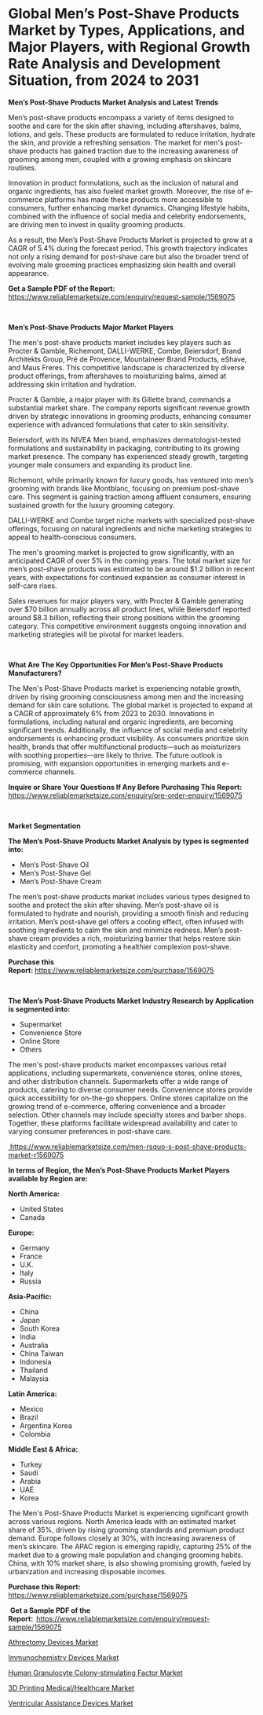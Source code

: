 <p><h1>Global Men’s Post-Shave Products Market by Types, Applications, and Major Players, with Regional Growth Rate Analysis and Development Situation, from 2024 to 2031</h1></p><p><strong>Men’s Post-Shave Products Market Analysis and Latest Trends</strong></p>
<p><p>Men’s post-shave products encompass a variety of items designed to soothe and care for the skin after shaving, including aftershaves, balms, lotions, and gels. These products are formulated to reduce irritation, hydrate the skin, and provide a refreshing sensation. The market for men's post-shave products has gained traction due to the increasing awareness of grooming among men, coupled with a growing emphasis on skincare routines. </p><p>Innovation in product formulations, such as the inclusion of natural and organic ingredients, has also fueled market growth. Moreover, the rise of e-commerce platforms has made these products more accessible to consumers, further enhancing market dynamics. Changing lifestyle habits, combined with the influence of social media and celebrity endorsements, are driving men to invest in quality grooming products. </p><p>As a result, the Men’s Post-Shave Products Market is projected to grow at a CAGR of 5.4% during the forecast period. This growth trajectory indicates not only a rising demand for post-shave care but also the broader trend of evolving male grooming practices emphasizing skin health and overall appearance.</p></p>
<p><strong>Get a Sample PDF of the Report:&nbsp;</strong> <a href="https://www.reliablemarketsize.com/enquiry/request-sample/1569075?utm_campaign=1737&utm_medium=2&utm_source=Github&utm_content=ia&utm_term=14102024&utm_id=mens-post-shave-products">https://www.reliablemarketsize.com/enquiry/request-sample/1569075</a></p>
<p>&nbsp;</p>
<p><strong>Men’s Post-Shave Products Major Market Players</strong></p>
<p><p>The men's post-shave products market includes key players such as Procter & Gamble, Richemont, DALLI-WERKE, Combe, Beiersdorf, Brand Architekts Group, Pré de Provence, Mountaineer Brand Products, eShave, and Maus Freres. This competitive landscape is characterized by diverse product offerings, from aftershaves to moisturizing balms, aimed at addressing skin irritation and hydration.</p><p>Procter & Gamble, a major player with its Gillette brand, commands a substantial market share. The company reports significant revenue growth driven by strategic innovations in grooming products, enhancing consumer experience with advanced formulations that cater to skin sensitivity.</p><p>Beiersdorf, with its NIVEA Men brand, emphasizes dermatologist-tested formulations and sustainability in packaging, contributing to its growing market presence. The company has experienced steady growth, targeting younger male consumers and expanding its product line.</p><p>Richemont, while primarily known for luxury goods, has ventured into men’s grooming with brands like Montblanc, focusing on premium post-shave care. This segment is gaining traction among affluent consumers, ensuring sustained growth for the luxury grooming category.</p><p>DALLI-WERKE and Combe target niche markets with specialized post-shave offerings, focusing on natural ingredients and niche marketing strategies to appeal to health-conscious consumers. </p><p>The men's grooming market is projected to grow significantly, with an anticipated CAGR of over 5% in the coming years. The total market size for men’s post-shave products was estimated to be around $1.2 billion in recent years, with expectations for continued expansion as consumer interest in self-care rises.</p><p>Sales revenues for major players vary, with Procter & Gamble generating over $70 billion annually across all product lines, while Beiersdorf reported around $8.3 billion, reflecting their strong positions within the grooming category. This competitive environment suggests ongoing innovation and marketing strategies will be pivotal for market leaders.</p></p>
<p>&nbsp;</p>
<p><strong>What Are The Key Opportunities For Men’s Post-Shave Products Manufacturers?</strong></p>
<p><p>The Men's Post-Shave Products market is experiencing notable growth, driven by rising grooming consciousness among men and the increasing demand for skin care solutions. The global market is projected to expand at a CAGR of approximately 6% from 2023 to 2030. Innovations in formulations, including natural and organic ingredients, are becoming significant trends. Additionally, the influence of social media and celebrity endorsements is enhancing product visibility. As consumers prioritize skin health, brands that offer multifunctional products—such as moisturizers with soothing properties—are likely to thrive. The future outlook is promising, with expansion opportunities in emerging markets and e-commerce channels.</p></p>
<p><strong>Inquire or Share Your Questions If Any Before Purchasing This Report:</strong> <a href="https://www.reliablemarketsize.com/enquiry/pre-order-enquiry/1569075?utm_campaign=1737&utm_medium=2&utm_source=Github&utm_content=ia&utm_term=14102024&utm_id=mens-post-shave-products">https://www.reliablemarketsize.com/enquiry/pre-order-enquiry/1569075</a></p>
<p>&nbsp;</p>
<p><strong>Market Segmentation</strong></p>
<p><strong>The Men’s Post-Shave Products Market Analysis by types is segmented into:</strong></p>
<p><ul><li>Men’s Post-Shave Oil</li><li>Men’s Post-Shave Gel</li><li>Men’s Post-Shave Cream</li></ul></p>
<p><p>The men’s post-shave products market includes various types designed to soothe and protect the skin after shaving. Men’s post-shave oil is formulated to hydrate and nourish, providing a smooth finish and reducing irritation. Men’s post-shave gel offers a cooling effect, often infused with soothing ingredients to calm the skin and minimize redness. Men’s post-shave cream provides a rich, moisturizing barrier that helps restore skin elasticity and comfort, promoting a healthier complexion post-shave.</p></p>
<p><strong>Purchase this Report:&nbsp;</strong><a href="https://www.reliablemarketsize.com/purchase/1569075?utm_campaign=1737&utm_medium=2&utm_source=Github&utm_content=ia&utm_term=14102024&utm_id=mens-post-shave-products">https://www.reliablemarketsize.com/purchase/1569075</a></p>
<p>&nbsp;</p>
<p><strong>The Men’s Post-Shave Products Market Industry Research by Application is segmented into:</strong></p>
<p><ul><li>Supermarket</li><li>Convenience Store</li><li>Online Store</li><li>Others</li></ul></p>
<p><p>The men's post-shave products market encompasses various retail applications, including supermarkets, convenience stores, online stores, and other distribution channels. Supermarkets offer a wide range of products, catering to diverse consumer needs. Convenience stores provide quick accessibility for on-the-go shoppers. Online stores capitalize on the growing trend of e-commerce, offering convenience and a broader selection. Other channels may include specialty stores and barber shops. Together, these platforms facilitate widespread availability and cater to varying consumer preferences in post-shave care.</p></p>
<p><a href="https://www.reliablemarketsize.com/men-rsquo-s-post-shave-products-market-r1569075?utm_campaign=1737&utm_medium=2&utm_source=Github&utm_content=ia&utm_term=14102024&utm_id=mens-post-shave-products">&nbsp;https://www.reliablemarketsize.com/men-rsquo-s-post-shave-products-market-r1569075</a></p>
<p><strong>In terms of Region, the Men’s Post-Shave Products Market Players available by Region are:</strong></p>
<p>
    <p> <strong> North America: </strong>
        <ul>
            <li>United States</li>
            <li>Canada</li>
        </ul>
        </p> 
    <p> <strong> Europe: </strong>
        <ul>
            <li>Germany</li>
            <li>France</li>
            <li>U.K.</li>
            <li>Italy</li>
            <li>Russia</li>
        </ul>
        </p> 
    <p> <strong> Asia-Pacific: </strong>
        <ul>
            <li>China</li>
            <li>Japan</li>
            <li>South Korea</li>
            <li>India</li>
            <li>Australia</li>
            <li>China Taiwan</li>
            <li>Indonesia</li>
            <li>Thailand</li>
            <li>Malaysia</li>
        </ul>
        </p> 
    <p> <strong> Latin America: </strong>
        <ul>
            <li>Mexico</li>
            <li>Brazil</li>
            <li>Argentina Korea</li>
            <li>Colombia</li>
        </ul>
        </p> 
    <p> <strong> Middle East & Africa: </strong>
        <ul>
            <li>Turkey</li>
            <li>Saudi</li>
            <li>Arabia</li>
            <li>UAE</li>
            <li>Korea</li>
        </ul>
    </p>
    </p>
<p><p>The Men's Post-Shave Products Market is experiencing significant growth across various regions. North America leads with an estimated market share of 35%, driven by rising grooming standards and premium product demand. Europe follows closely at 30%, with increasing awareness of men’s skincare. The APAC region is emerging rapidly, capturing 25% of the market due to a growing male population and changing grooming habits. China, with 10% market share, is also showing promising growth, fueled by urbanization and increasing disposable incomes.</p></p>
<p><strong>Purchase this Report: </strong><a href="https://www.reliablemarketsize.com/purchase/1569075?utm_campaign=1737&utm_medium=2&utm_source=Github&utm_content=ia&utm_term=14102024&utm_id=mens-post-shave-products">https://www.reliablemarketsize.com/purchase/1569075</a></p>
<p>&nbsp;<strong>Get a Sample PDF of the Report:&nbsp;&nbsp;</strong><a href="https://www.reliablemarketsize.com/enquiry/request-sample/1569075?utm_campaign=1737&utm_medium=2&utm_source=Github&utm_content=ia&utm_term=14102024&utm_id=mens-post-shave-products">https://www.reliablemarketsize.com/enquiry/request-sample/1569075</a></p>
<p><strong></strong></p>
<p><p><a href="https://www.linkedin.com/pulse/athrectomy-devices-market-evolution-future-outlook-p9mbe?utm_campaign=1737&utm_medium=2&utm_source=Github&utm_content=ia&utm_term=14102024&utm_id=mens-post-shave-products">Athrectomy Devices Market</a></p><p><a href="https://www.linkedin.com/pulse/immunochemistry-devices-market-global-regional-analysis-ckfre?utm_campaign=1737&utm_medium=2&utm_source=Github&utm_content=ia&utm_term=14102024&utm_id=mens-post-shave-products">Immunochemistry Devices Market</a></p><p><a href="https://www.linkedin.com/pulse/human-granulocyte-colony-stimulating-factor-market-trends-growth-7vo2e?utm_campaign=1737&utm_medium=2&utm_source=Github&utm_content=ia&utm_term=14102024&utm_id=mens-post-shave-products">Human Granulocyte Colony-stimulating Factor Market</a></p><p><a href="https://www.linkedin.com/pulse/strategic-insights-global-3d-printing-medicalhealthcare-1e0je?utm_campaign=1737&utm_medium=2&utm_source=Github&utm_content=ia&utm_term=14102024&utm_id=mens-post-shave-products">3D Printing Medical/Healthcare Market</a></p><p><a href="https://www.linkedin.com/pulse/ventricular-assistance-devices-market-research-report-bt00e?utm_campaign=1737&utm_medium=2&utm_source=Github&utm_content=ia&utm_term=14102024&utm_id=mens-post-shave-products">Ventricular Assistance Devices Market</a></p></p>